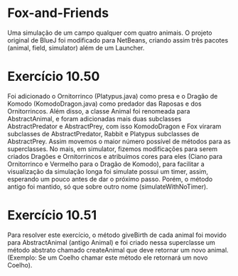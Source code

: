 # Fox-and-Friends
Uma simulação de um campo qualquer com quatro animais. O projeto original de BlueJ foi modificado para NetBeans, criando assim três pacotes (animal, field, simulator) além de um Launcher.

# Exercício 10.50
Foi adicionado o Ornitorrinco (Platypus.java) como presa e o Dragão de Komodo (KomodoDragon.java) como predador das Raposas e dos Ornitorrincos. Além disso, a classe Animal foi renomeada para AbstractAnimal, e foram adicionadas mais duas subclasses AbstractPredator e AbstractPrey, com isso KomodoDragon e Fox viraram subclasses de AbstractPredator, Rabbit e Platypus subclasses de AbstractPrey. Assim movemos o maior número possível de métodos para as superclasses. No mais, em simulator, fizemos modificações para serem criados Dragões e Ornitorrincos e atribuímos cores para eles (Ciano para Ornitorrinco e Vermelho para o Dragão de Komodo), para facilitar a visualização da simulação longa foi simulate possui um timer, assim, esperando um pouco antes de dar o próximo passo. Porém, o método antigo foi mantido, só que sobre outro nome (simulateWithNoTimer).

# Exercício 10.51
Para resolver este exercício, o método giveBirth de cada animal foi movido para AbstractAnimal (antigo Animal) e foi criado nessa superclasse um método abstrato chamado createAnimal que deve retornar um novo animal. (Exemplo: Se um Coelho chamar este método ele retornará um novo Coelho). 
